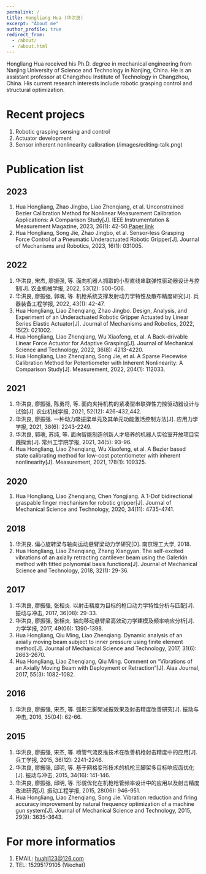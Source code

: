 ```yaml
---
permalink: /
title: Hongliang Hua (华洪良)
excerpt: "About me"
author_profile: true
redirect_from: 
  - /about/
  - /about.html
---
```

Hongliang Hua received his Ph.D. degree in mechanical engineering from Nanjing University of Science and Technology in Nanjing, China. He is an assistant professor at Changzhou Institute of Technology in Changzhou, China. His current research interests include robotic grasping control and structural optimization.

# Recent projecs
1. Robotic grasping sensing and control
1. Actuator development
1. Sensor inherent nonlinearity calibration
(/images/editing-talk.png)

# Publication list

## 2023
  1. Hua Hongliang, Zhao Jingbo, Liao Zhenqiang, et al. Unconstrained Bezier Calibration Method for Nonlinear Measurement Calibration Applications: A Comparison Study[J]. IEEE Instrumentation & Measurement Magazine, 2023, 26(1): 42-50.[Paper link](https://ieeexplore.ieee.org/abstract/document/10034970)
  1. Hua Hongliang, Song Jie, Zhao Jingbo, et al. Sensor-less Grasping Force Control of a Pneumatic Underactuated Robotic Gripper[J]. Journal of Mechanisms and Robotics, 2023, 16(1): 031005.

## 2022
  1. 华洪良, 宋杰, 廖振强, 等. 面向机器人抓取的小型直线串联弹性驱动器设计与控制[J]. 农业机械学报, 2022, 53(12): 500-506.
  2. 华洪良, 廖振强, 郭魂, 等. 机枪系统支撑发射动力学特性及散布精度研究[J]. 兵器装备工程学报, 2022, 43(1): 42-47.
  3. Hua Hongliang, Liao Zhenqiang, Zhao Jingbo. Design, Analysis, and Experiment of an Underactuated Robotic Gripper Actuated by Linear Series Elastic Actuator[J]. Journal of Mechanisms and Robotics, 2022, 15(2): 021002.
  4. Hua Hongliang, Liao Zhenqiang, Wu Xiaofeng, et al. A Back-drivable Linear Force Actuator for Adaptive Grasping[J]. Journal of Mechanical Science and Technology, 2022, 36(8): 4213-4220.
  5. Hua Hongliang, Liao Zhenqiang, Song Jie, et al. A Sparse Piecewise Calibration Method for Potentiometer with Inherent Nonlinearity: A Comparison Study[J]. Measurement, 2022, 204(1): 112033.
## 2021
  1. 华洪良, 廖振强, 陈勇将, 等. 面向夹持机构的紧凑型串联弹性力控驱动器设计与试验[J]. 农业机械学报, 2021, 52(12): 426-432,442.
  2. 华洪良, 廖振强. 一种动力吸振梁单元及其单元功能激活控制方法[J]. 应用力学学报, 2021, 38(6): 2243-2249.
  3. 华洪良, 郭魂, 苏纯, 等. 面向智能制造创新人才培养的机器人实验室开放项目实践探索[J]. 常州工学院学报, 2021, 34(5): 93-96.
  4. Hua Hongliang, Liao Zhenqiang, Wu Xiaofeng, et al. A Bezier based state calibrating method for low-cost potentiometer with inherent nonlinearity[J]. Measurement, 2021, 178(1): 109325.
## 2020
  1. Hua Hongliang, Liao Zhenqiang, Chen Yongjiang. A 1-Dof bidirectional graspable finger mechanism for robotic gripper[J]. Journal of Mechanical Science and Technology, 2020, 34(11): 4735-4741.
## 2018
  1. 华洪良. 偏心旋转梁与轴向运动悬臂梁动力学研究[D]. 南京理工大学, 2018.
  2. Hua Hongliang, Liao Zhenqiang, Zhang Xiangyan. The self-excited vibrations of an axially retracting cantilever beam using the Galerkin method with fitted polynomial basis functions[J]. Journal of Mechanical Science and Technology, 2018, 32(1): 29-36.
## 2017
  1. 华洪良, 廖振强, 张相炎. 以射击精度为目标的枪口动力学特性分析与匹配[J]. 振动与冲击, 2017, 36(08): 29-33.
  2. 华洪良, 廖振强, 张相炎. 轴向移动悬臂梁高效动力学建模及频率响应分析[J]. 力学学报, 2017, 49(06): 1390-1398.
  3. Hua Hongliang, Qiu Ming, Liao Zhenqiang. Dynamic analysis of an axially moving beam subject to inner pressure using finite element method[J]. Journal of Mechanical Science and Technology, 2017, 31(6): 2663-2670.
  4. Hua Hongliang, Liao Zhenqiang, Qiu Ming. Comment on “Vibrations of an Axially Moving Beam with Deployment or Retraction”[J]. Aiaa Journal, 2017, 55(3): 1082-1082.
## 2016
  1. 华洪良, 廖振强, 宋杰, 等. 弧形三脚架减振效果及射击精度改善研究[J]. 振动与冲击, 2016, 35(04): 62-66.
## 2015
  1. 华洪良, 廖振强, 宋杰, 等. 喷管气流反推技术在改善机枪射击精度中的应用[J]. 兵工学报, 2015, 36(12): 2241-2246.
  2. 华洪良, 廖振强, 邱明, 等. 基于网格变形技术的机枪三脚架多目标响应面优化[J]. 振动与冲击, 2015, 34(16): 141-146.
  3. 华洪良, 廖振强, 邱明, 等. 形貌优化在机枪枪管频率设计中的应用以及射击精度改进研究[J]. 振动工程学报, 2015, 28(06): 946-951.
  4. Hua Hongliang, Liao Zhenqiang, Song Jie. Vibration reduction and firing accuracy improvement by natural frequency optimization of a machine gun system[J]. Journal of Mechanical Science and Technology, 2015, 29(9): 3635-3643.

# For more informatios
1. EMAIL: huahl123@126.com
2. TEL: 15295179105 (Wechat)